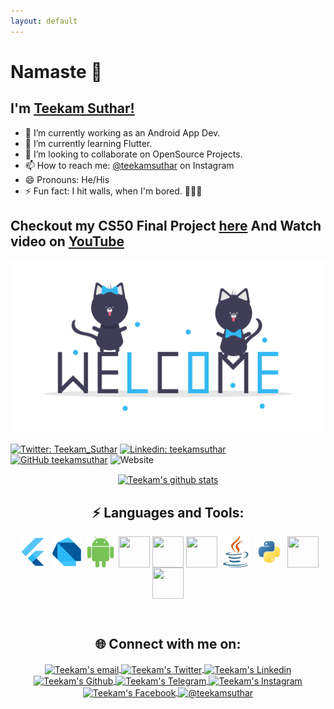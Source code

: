 ```yaml
---
layout: default
---
```


# Namaste 🙏

## I'm [Teekam Suthar!](https://teekamsuthar.live)

- 🔭 I’m currently working as an Android App Dev.
- 🌱 I’m currently learning Flutter.
- 👯 I’m looking to collaborate on OpenSource Projects.
- 📫 How to reach me: [@teekamsuthar](https://instagram.com/teekamsuthar) on Instagram
- 😄 Pronouns: He/His
- ⚡ Fun fact: I hit walls, when I'm bored. 🤷🏼‍♂️

## Checkout my CS50 Final Project [here](https://github.com/teekamsuthar/Mutify) And Watch video on [YouTube](https://youtu.be/NWldU02HcFs)

![WELCOME](./assets/img/welcome_cats.png)

[![Twitter: Teekam_Suthar](https://img.shields.io/twitter/follow/Teekam_Suthar?style=social)](https://twitter.com/Teekam_Suthar)
[![Linkedin: teekamsuthar](https://img.shields.io/badge/-teekamsuthar-blue?style=flat-square&logo=Linkedin&logoColor=white&link=https://www.linkedin.com/in/teekamsuthar/)](https://www.linkedin.com/in/teekamsuthar)
[![GitHub teekamsuthar](https://img.shields.io/github/followers/teekamsuthar?label=follow&style=social)](https://github.com/teekamsuthar)
![Website](https://komarev.com/ghpvc/?username=teekamsuthar&label=Views&color=blue&style=plastic)

<!-- <a href="https://github.com/teekamsuthar">
  <img align="center" src="https://github-readme-stats.vercel.app/api/top-langs/?username=teekamsuthar&theme=light&hide_langs_below=0" />
</a> -->
<p align="center">
  
  <a href="https://github.com/teekamsuthar">
  <img align="center" src="https://github-readme-stats.vercel.app/api?username=teekamsuthar&show_icons=true&theme=light&line_height=27" alt="Teekam's github stats"/>
  </a>
  <!-- <img alt = "Top Languages" src="https://github-readme-stats.vercel.app/api/top-langs/?username=teekamsuthar&hide=html,css&hide_border=true&title_color=5391FE&text_color=555"/> -->
</p>

<p align="center"><h2 align="center">⚡ Languages and Tools:</h2></p>

 <p align="center">
<img align="center" width="50" height="50" src="https://raw.githubusercontent.com/github/explore/80688e429a7d4ef2fca1e82350fe8e3517d3494d/topics/flutter/flutter.png">
<img align="center" width="50" height="50" src="https://raw.githubusercontent.com/github/explore/80688e429a7d4ef2fca1e82350fe8e3517d3494d/topics/dart/dart.png">
<img align="center" width="50" height="50" src="https://raw.githubusercontent.com/github/explore/80688e429a7d4ef2fca1e82350fe8e3517d3494d/topics/android/android.png">
<img align="center" width="50" height="50" src="https://devicons.github.io/devicon/devicon.git/icons/c/c-original.svg">
<img align="center" width="50" height="50" src="https://devicons.github.io/devicon/devicon.git/icons/cplusplus/cplusplus-original.svg">
<img align="center" width="50" height="50" src="https://devicons.github.io/devicon/devicon.git/icons/html5/html5-original-wordmark.svg">
<img align="center" width="50" height="50" src="https://raw.githubusercontent.com/github/explore/80688e429a7d4ef2fca1e82350fe8e3517d3494d/topics/java/java.png">
<img align="center" width="50" height="50" src="https://raw.githubusercontent.com/github/explore/80688e429a7d4ef2fca1e82350fe8e3517d3494d/topics/python/python.png">
<img align="center" width="50" height="50" src="https://devicons.github.io/devicon/devicon.git/icons/mysql/mysql-original-wordmark.svg">
<img align="center" width="50" height="50" src="https://devicons.github.io/devicon/devicon.git/icons/linux/linux-original.svg"> </p>

<br>

<p align="center"><h2 align="center">🌐 Connect with me on:</h2></p>

<p align="center">
  <a href="mailto:teekam.suthar1@gmail.com" target="blank">
    <img align="center" alt="Teekam's email" height="30" width="50" src="https://cdn.jsdelivr.net/npm/simple-icons@3.0.1/icons/gmail.svg" />
  </a>
  <a href="https://twitter.com/Teekam_Suthar">
    <img align="center" alt="Teekam's Twitter" height="30" width="50" src="https://cdn.jsdelivr.net/npm/simple-icons@v3/icons/twitter.svg" />
  </a>
  <a href="https://linkedin.com/in/teekamsuthar">
    <img align="center" alt="Teekam's Linkedin" height="30" width="50" src="https://cdn.jsdelivr.net/npm/simple-icons@v3/icons/linkedin.svg" />
  </a>
  <a href="https://github.com/teekamsuthar">
    <img align="center" alt="Teekam's Github" height="30" width="50" src="https://cdn.jsdelivr.net/npm/simple-icons@v3/icons/github.svg"/>
  </a>
  <a href="https://t.me/teekamsuthar">
    <img align="center" alt="Teekam's Telegram" height="30" width="50" src="https://cdn.jsdelivr.net/npm/simple-icons@v3/icons/telegram.svg"/>
  </a>
  <a href="https://instagram.com/teekamsuthar/">
    <img align="center" alt="Teekam's Instagram" height="30" width="50" src="https://cdn.jsdelivr.net/npm/simple-icons@v3/icons/instagram.svg"/>
  </a>
  <a href="https://www.facebook.com/iamteekamsuthar/">
    <img align="center" alt="Teekam's Facebook" height="30" width="50" src="https://cdn.jsdelivr.net/npm/simple-icons@v3/icons/facebook.svg"  />
    </a>
  <a href="https://medium.com/@teekamsuthar">
    <img align="center" alt="@teekamsuthar" height="30" width="50" src="https://cdn.jsdelivr.net/npm/simple-icons@3.0.1/icons/medium.svg" />
  </a>
</p>

<br>

<!-- **Hey There!** 👋🏼 -->

<!-- _Thank you for visiting._ 👏 -->
<!--  -->
<!-- _Currently, the site is under development!_ 🚧 -->

<!-- *Till then, you can connect with me on any of these social profiles!*👇 -->
<!--  -->
<!-- ![Instagram](./icons/icons8-instagram-50.png)
[Instagram](https://instagram.com/teekamsuthar).
![Facebook](./icons/icons8-facebook-old-50.png)
[Facebook](https://www.facebook.com/iteekamsuthar).

![Twitter](./icons/icons8-twitter-50.png)
[Twitter](https://twitter.com/Teekam_Suthar).
![LinkedIn](./icons/icons8-linkedin-50.png)
[LinkedIn](https://www.linkedin.com/in/teekam-suthar-59730b171/).

![Telegram](./icons/icons8_telegram_app_50px.png)
[Telegram](https://t.me/teekamsuthar).
![Discord](./icons/icons8_discord_50px.png)
[Discord](https://discord.gg/T33Qb7).
![Reddit](./icons/icons8_reddit_48px.png)
[Reddit](https://www.reddit.com/user/teekamsuthar). -->
